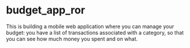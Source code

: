 # budget_app_ror
This is building a mobile web application where you can manage your budget: you have a list of transactions associated with a category, so that you can see how much money you spent and on what.

